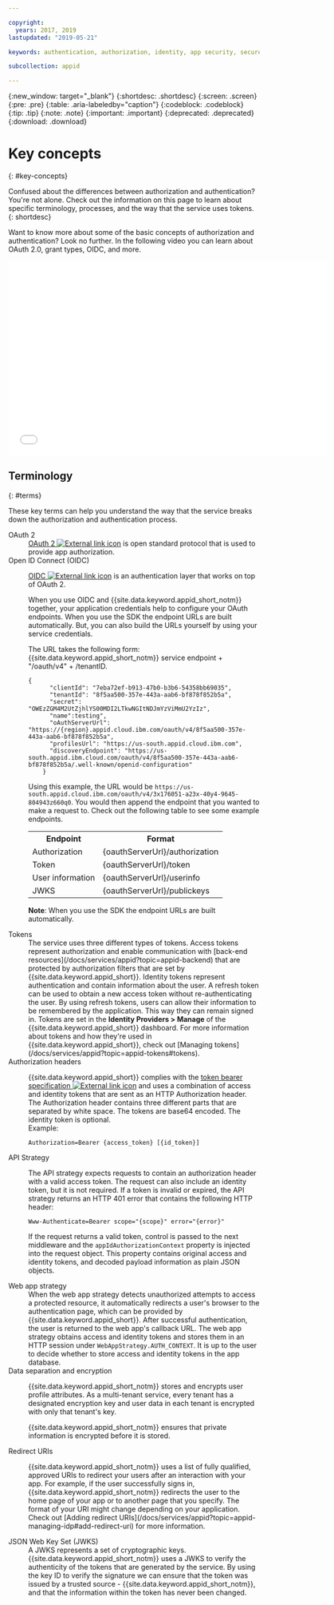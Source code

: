 ```yaml
---

copyright:
  years: 2017, 2019
lastupdated: "2019-05-21"

keywords: authentication, authorization, identity, app security, secure, access, tokens

subcollection: appid

---
```


{:new_window: target="_blank"}
{:shortdesc: .shortdesc}
{:screen: .screen}
{:pre: .pre}
{:table: .aria-labeledby="caption"}
{:codeblock: .codeblock}
{:tip: .tip}
{:note: .note}
{:important: .important}
{:deprecated: .deprecated}
{:download: .download}

# Key concepts
{: #key-concepts}

Confused about the differences between authorization and authentication? You're not alone. Check out the information on this page to learn about specific terminology, processes, and the way that the service uses tokens.
{: shortdesc}

Want to know more about some of the basic concepts of authorization and authentication? Look no further. In the following video you can learn about OAuth 2.0, grant types, OIDC, and more.

<iframe class="embed-responsive-item" id="about-appid-basics" title="About {{site.data.keyword.appid_short_notm}}" type="text/html" width="640" height="390" src="//www.youtube.com/embed/ndlk-ZhKGXM?rel=0" frameborder="0" webkitallowfullscreen mozallowfullscreen allowfullscreen> </iframe>


## Terminology
{: #terms}

These key terms can help you understand the way that the service breaks down the authorization and authentication process.

<dl>
  <dt>OAuth 2</dt>
    <dd><a href="https://tools.ietf.org/html/rfc6749" target="_blank">OAuth 2 <img src="../../icons/launch-glyph.svg" alt="External link icon"></a> is open standard protocol that is used to provide app authorization.</dd>
  <dt>Open ID Connect (OIDC)</dt>
    <dd><p><a href="https://openid.net/developers/specs/" target="_blank">OIDC <img src="../../icons/launch-glyph.svg" alt="External link icon"></a> is an authentication layer that works on top of OAuth 2.</p>
    <p>When you use OIDC and {{site.data.keyword.appid_short_notm}} together, your application credentials help to configure your OAuth endpoints. When you use the SDK the endpoint URLs are built automatically. But, you can also build the URLs yourself by using your service credentials.</p> <p>The URL takes the following form: {{site.data.keyword.appid_short_notm}} service endpoint + "/oauth/v4" + /tenantID.</p>
    <p><code class="hljs">{
      "clientId": "7eba72ef-b913-47b0-b3b6-54358bb69035",
      "tenantId": "8f5aa500-357e-443a-aab6-bf878f852b5a",
      "secret": "OWEzZGM4M2UtZjhlYS00MDI2LTkwNGItNDJmYzViMmU2YzIz",
      "name":testing",
      "oAuthServerUrl": "https://{region}.appid.cloud.ibm.com/oauth/v4/8f5aa500-357e-443a-aab6-bf878f852b5a",
      "profilesUrl": "https://us-south.appid.cloud.ibm.com",
      "discoveryEndpoint": "https://us-south.appid.ibm.cloud.com/oauth/v4/8f5aa500-357e-443a-aab6-bf878f852b5a/.well-known/openid-configuration"
    }</code></p>
    <p>Using this example, the URL would be <code>https://us-south.appid.cloud.ibm.com/oauth/v4/3x176051-a23x-40y4-9645-804943z660q0</code>. You would then append the endpoint that you wanted to make a request to. Check out the following table to see some example endpoints.</p>
    <table>
      <tr>
        <th>Endpoint</th>
        <th>Format</th>
      </tr>
      <tr>
        <td>Authorization</td>
        <td>{oauthServerUrl}/authorization</td>
      </tr>
      <tr>
        <td>Token</td>
        <td>{oauthServerUrl}/token</td>
      </tr>
      <tr>
        <td>User information</td>
        <td>{oauthServerUrl}/userinfo</td>
      </tr>
      <tr>
        <td>JWKS</td>
        <td>{oauthServerUrl}/publickeys</td>
      </tr>
    </table>
    <p><strong>Note</strong>: When you use the SDK the endpoint URLs are built automatically.</p></dd>
  <dt>Tokens</dt>
    <dd>The service uses three different types of tokens. Access tokens represent authorization and enable communication with [back-end resources](/docs/services/appid?topic=appid-backend) that are protected by authorization filters that are set by {{site.data.keyword.appid_short}}. Identity tokens represent authentication and contain information about the user. A refresh token can be used to obtain a new access token without re-authenticating the user. By using refresh tokens, users can allow their information to be remembered by the application. This way they can remain signed in. Tokens are set in the <b>Identity Providers > Manage</b> of the {{site.data.keyword.appid_short}} dashboard. For more information about tokens and how they're used in {{site.data.keyword.appid_short}}, check out [Managing tokens](/docs/services/appid?topic=appid-tokens#tokens).
  </dd>
  <dt>Authorization headers</dt>
    <dd><p>{{site.data.keyword.appid_short}} complies with the <a href="https://tools.ietf.org/html/rfc6750" target="blank">token bearer specification <img src="../../icons/launch-glyph.svg" alt="External link icon"></a> and uses a combination of access and identity tokens that are sent as an HTTP Authorization header. The Authorization header contains three different parts that are separated by white space. The tokens are base64 encoded. The identity token is optional.</br>
    Example:</p>
    <pre><code>Authorization=Bearer {access_token} [{id_token}]</code></pre></dd>
  <dt>API Strategy</dt>
    <dd><p>The API strategy expects requests to contain an authorization header with a valid access token. The request can also include an identity token, but it is not required. If a token is invalid or expired, the API strategy returns an HTTP 401 error that contains the following HTTP header:</p> <pre><code>Www-Authenticate=Bearer scope="{scope}" error="{error}"</code></pre>
    <p>If the request returns a valid token, control is passed to the next middleware and the <code>appIdAuthorizationContext</code> property is injected into the request object. This property contains original access and identity tokens, and decoded payload information as plain JSON objects.</dd>
  <dt>Web app strategy</dt>
    <dd>When the web app strategy detects unauthorized attempts to access a protected resource, it automatically redirects a user's browser to the authentication page, which can be provided by {{site.data.keyword.appid_short}}. After successful authentication, the user is returned to the web app's callback URL. The web app strategy obtains access and identity tokens and stores them in an HTTP session under <code>WebAppStrategy.AUTH_CONTEXT</code>. It is up to the user to decide whether to store access and identity tokens in the app database.</dd>
  <dt>Data separation and encryption</dt>
    <dd><p>{{site.data.keyword.appid_short_notm}} stores and encrypts user profile attributes. As a multi-tenant service, every tenant has a designated encryption key and user data in each tenant is encrypted with only that tenant's key.</p>
    <p>{{site.data.keyword.appid_short_notm}} ensures that private information is encrypted before it is stored.</p></dd>
  <dt>Redirect URIs</dt>
    <dd><p>{{site.data.keyword.appid_short_notm}} uses a list of fully qualified, approved URIs to redirect your users after an interaction with your app. For example, if the user successfully signs in, {{site.data.keyword.appid_short_notm}} redirects the user to the home page of your app or to another page that you specify. The format of your URI might change depending on your application. Check out [Adding redirect URIs](/docs/services/appid?topic=appid-managing-idp#add-redirect-uri) for more information.</p></dd>
  <dt>JSON Web Key Set (JWKS)</dt>
    <dd>A JWKS represents a set of cryptographic keys. {{site.data.keyword.appid_short_notm}} uses a JWKS to verify the authenticity of the tokens that are generated by the service. By using the key ID to verify the signature we can ensure that the token was issued by a trusted source - {{site.data.keyword.appid_short_notm}}, and that the information within the token has never been changed.</dd>
</dl>

